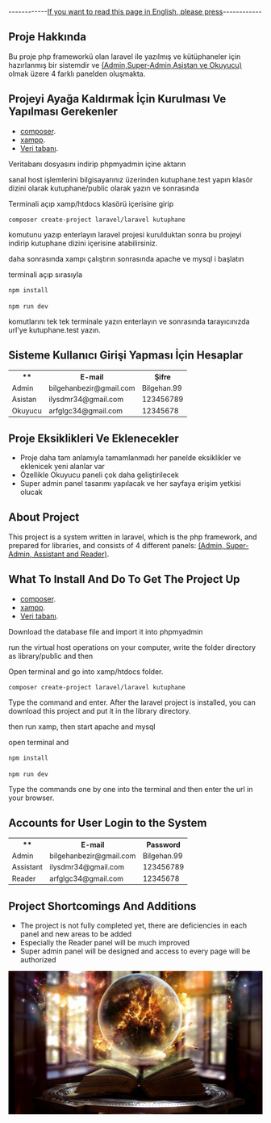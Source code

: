 <!-- <p align="center"><a href="https://laravel.com" target="_blank"><img src="https://raw.githubusercontent.com/laravel/art/master/logo-lockup/5%20SVG/2%20CMYK/1%20Full%20Color/laravel-logolockup-cmyk-red.svg" width="400"></a></p>

<p align="center">
<a href="https://travis-ci.org/laravel/framework"><img src="https://travis-ci.org/laravel/framework.svg" alt="Build Status"></a>
<a href="https://packagist.org/packages/laravel/framework"><img src="https://img.shields.io/packagist/dt/laravel/framework" alt="Total Downloads"></a>
<a href="https://packagist.org/packages/laravel/framework"><img src="https://img.shields.io/packagist/v/laravel/framework" alt="Latest Stable Version"></a>
<a href="https://packagist.org/packages/laravel/framework"><img src="https://img.shields.io/packagist/l/laravel/framework" alt="License"></a>
</p> -->

<p>------------<a href="#english">If you want to read this page in English, please press</a>------------</p>

## Proje Hakkında

<p>Bu proje php frameworkü olan laravel ile yazılmış ve kütüphaneler  için hazırlanmış bir sistemdir ve <u>(Admin,Super-Admin,Asistan ve Okuyucu)</u> olmak üzere 4 farklı panelden oluşmakta.</p>

## Projeyi Ayağa Kaldırmak İçin Kurulması Ve Yapılması Gerekenler

- [composer](https://getcomposer.org/).
- [xampp](https://www.apachefriends.org/).
- [Veri tabanı](https://drive.google.com/file/d/1N0n_RxRLQMFvLPSEtfocCOjBVREmMsdC/view?usp=sharing).

Veritabanı dosyasını  indirip phpmyadmin içine aktarın

sanal host işlemlerini bilgisayarınız üzerinden kutuphane.test yapın klasör dizini olarak kutuphane/public olarak yazın ve sonrasında 

Terminali açıp xamp/htdocs klasörü içerisine girip

    composer create-project laravel/laravel kutuphane

komutunu yazıp enterlayın laravel projesi kurulduktan sonra bu projeyi indirip kutuphane dizini içerisine atabilirsiniz.

daha sonrasında xampı çalıştırın sonrasında apache ve mysql i başlatın

terminali açıp sırasıyla

    npm install

    npm run dev

komutlarını tek tek terminale yazın enterlayın ve sonrasında tarayıcınızda url'ye kutuphane.test yazın.

## Sisteme Kullanıcı Girişi Yapması İçin Hesaplar

<table>
    <tr>
        <th>**</th>
        <th>E-mail</th>
        <th>Şifre</th>
    </tr>
    <tr>
        <td>Admin</td>
        <td>bilgehanbezir@gmail.com</td>
        <td>Bilgehan.99</td>
    </tr>
    <tr>
        <td>Asistan</td>
        <td>ilysdmr34@gmail.com</td>
        <td>123456789</td>
    </tr>
    <tr>
        <td>Okuyucu</td>
        <td>arfglgc34@gmail.com</td>
        <td>12345678</td>
    </tr>
</table>

## Proje Eksiklikleri Ve Eklenecekler

<ul>
    <li>Proje daha tam anlamıyla tamamlanmadı her panelde eksiklikler ve eklenicek yeni alanlar var</li>
    <li>Özellikle Okuyucu paneli çok daha geliştirilecek</li>
    <li>Super admin panel tasarımı yapılacak ve her sayfaya erişim yetkisi olucak</li>
</ul>


<h2 id="english">About Project</h2>

<p>This project is a system written in laravel, which is the php framework, and prepared for libraries, and consists of 4 different panels: <u>(Admin, Super-Admin, Assistant and Reader)</u>.</p>

## What To Install And Do To Get The Project Up

- [composer](https://getcomposer.org/).
- [xampp](https://www.apachefriends.org/).
- [Veri tabanı](https://drive.google.com/file/d/1N0n_RxRLQMFvLPSEtfocCOjBVREmMsdC/view?usp=sharing).

Download the database file and import it into phpmyadmin

run the virtual host operations on your computer, write the folder directory as library/public and then

Open terminal and go into xamp/htdocs folder.

    composer create-project laravel/laravel kutuphane

Type the command and enter. After the laravel project is installed, you can download this project and put it in the library directory.

then run xamp, then start apache and mysql

open terminal and

    npm install

    npm run dev

Type the commands one by one into the terminal and then enter the url in your browser.

## Accounts for User Login to the System

<table>
    <tr>
        <th>**</th>
        <th>E-mail</th>
        <th>Password</th>
    </tr>
    <tr>
        <td>Admin</td>
        <td>bilgehanbezir@gmail.com</td>
        <td>Bilgehan.99</td>
    </tr>
    <tr>
        <td>Assistant</td>
        <td>ilysdmr34@gmail.com</td>
        <td>123456789</td>
    </tr>
    <tr>
        <td>Reader</td>
        <td>arfglgc34@gmail.com</td>
        <td>12345678</td>
    </tr>
</table>

## Project Shortcomings And Additions
<ul>
     <li>The project is not fully completed yet, there are deficiencies in each panel and new areas to be added</li>
     <li>Especially the Reader panel will be much improved</li>
     <li>Super admin panel will be designed and access to every page will be authorized</li>
</ul>


<img src="/public/kitap/images/3.jpg" alt="Deneme">


<!-- ## Learning Laravel

Laravel has the most extensive and thorough [documentation](https://laravel.com/docs) and video tutorial library of all modern web application frameworks, making it a breeze to get started with the framework.

If you don't feel like reading, [Laracasts](https://laracasts.com) can help. Laracasts contains over 2000 video tutorials on a range of topics including Laravel, modern PHP, unit testing, and JavaScript. Boost your skills by digging into our comprehensive video library.

## Laravel Sponsors

We would like to extend our thanks to the following sponsors for funding Laravel development. If you are interested in becoming a sponsor, please visit the Laravel [Patreon page](https://patreon.com/taylorotwell).

### Premium Partners

- **[Vehikl](https://vehikl.com/)**
- **[Tighten Co.](https://tighten.co)**
- **[Kirschbaum Development Group](https://kirschbaumdevelopment.com)**
- **[64 Robots](https://64robots.com)**
- **[Cubet Techno Labs](https://cubettech.com)**
- **[Cyber-Duck](https://cyber-duck.co.uk)**
- **[Many](https://www.many.co.uk)**
- **[Webdock, Fast VPS Hosting](https://www.webdock.io/en)**
- **[DevSquad](https://devsquad.com)**
- **[Curotec](https://www.curotec.com/services/technologies/laravel/)**
- **[OP.GG](https://op.gg)**
- **[WebReinvent](https://webreinvent.com/?utm_source=laravel&utm_medium=github&utm_campaign=patreon-sponsors)**
- **[Lendio](https://lendio.com)**

## Contributing

Thank you for considering contributing to the Laravel framework! The contribution guide can be found in the [Laravel documentation](https://laravel.com/docs/contributions).

## Code of Conduct

In order to ensure that the Laravel community is welcoming to all, please review and abide by the [Code of Conduct](https://laravel.com/docs/contributions#code-of-conduct).

## Security Vulnerabilities

If you discover a security vulnerability within Laravel, please send an e-mail to Taylor Otwell via [taylor@laravel.com](mailto:taylor@laravel.com). All security vulnerabilities will be promptly addressed.

## License

The Laravel framework is open-sourced software licensed under the [MIT license](https://opensource.org/licenses/MIT).
 -->

